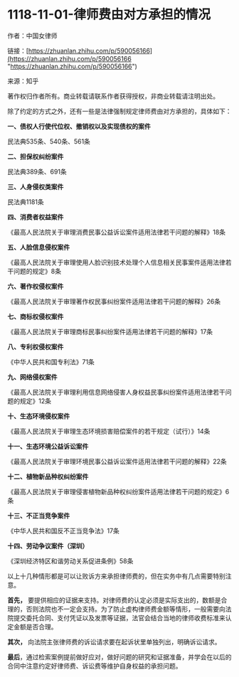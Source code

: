# 1118-11-01-律师费由对方承担的情况

作者：中国女律师 &#x20;

链接：[https://zhuanlan.zhihu.com/p/590056166](https://zhuanlan.zhihu.com/p/590056166 "https://zhuanlan.zhihu.com/p/590056166") &#x20;

来源：知乎 &#x20;

著作权归作者所有。商业转载请联系作者获得授权，非商业转载请注明出处。 &#x20;

除了约定的方式之外，还有一些是法律强制规定律师费由对方承担的，具体如下：

**一、债权人行使代位权、撤销权以及实现债权的案件**

民法典535条、540条、561条

**二、担保权纠纷案件**

民法典389条、691条

**三、人身侵权类案件**

民法典1181条

**四、消费者权益案件**

《最高人民法院关于审理消费民事公益诉讼案件适用法律若干问题的解释》18条

**五、人脸信息侵权案件**

《最高人民法院关于审理使用人脸识别技术处理个人信息相关民事案件适用法律若干问题的规定》8条

**六、著作权侵权案件**

《最高人民法院关于审理著作权民事纠纷案件适用法律若干问题的解释》26条

**七、商标权侵权案件**

《最高人民法院关于审理商标民事纠纷案件适用法律若干问题的解释》17条

**八、专利权侵权案件**

《中华人民共和国专利法》71条

**九、网络侵权案件**

《最高人民法院关于审理利用信息网络侵害人身权益民事纠纷案件适用法律若干问题的规定》12条

**十、生态环境侵权案件**

《最高人民法院关于审理生态环境损害赔偿案件的若干规定（试行）》14条

**十一、生态环境公益诉讼案件**

《最高人民法院关于审理环境民事公益诉讼案件适用法律若干问题的解释》22条

**十二、植物新品种权纠纷案件**

《最高人民法院关于审理侵害植物新品种权纠纷案件适用法律若干问题的规定》6条

**十三、不正当竞争案件**

《中华人民共和国反不正当竞争法》17条

**十四、劳动争议案件（深圳）**

《深圳经济特区和谐劳动关系促进条例》58条

以上十几种情形都是可以让败诉方来承担律师费的，但在实务中有几点需要特别注意。

**首先，** 要提供相应的证据来支持。对律师费的认定必须是实际支出的，数额是合理的，否则法院也不一定会支持。为了防止虚构律师费金额等情形，一般需要向法院提交委托合同、支付凭证以及发票等证据，法官会结合当地的律师收费标准来认定金额是否合理。

**其次，** 向法院主张律师费的诉讼请求要在起诉状里单独列出，明确诉讼请求。

**最后**，通过检索案例提前做好应对，做好问题的研究和证据准备，并学会在以后的合同中注意约定好律师费、诉讼费等维护自身权益的承担问题。
